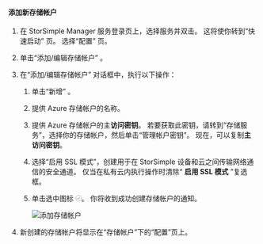 <!--author=alkohli last changed: 01/28/16-->

#### <a name="to-add-a-new-storage-account"></a>添加新存储帐户
1. 在 StorSimple Manager 服务登录页上，选择服务并双击。 这将使你转到“快速启动”  页。 选择“配置”  页。
2. 单击“添加/编辑存储帐户” 。
3. 在“添加/编辑存储帐户”  对话框中，执行以下操作：
   
   1. 单击“新增” 。
   2. 提供 Azure 存储帐户的名称。
   3. 提供 Azure 存储帐户的主**访问密钥**。 若要获取此密钥，请转到“存储服务”，选择你的存储帐户，然后单击“管理帐户密钥”。 现在，可以复制**主访问密钥**。
   4. 选择“启用 SSL 模式”，创建用于在 StorSimple 设备和云之间传输网络通信的安全通道。 仅当在私有云内执行操作时清除“ **启用 SSL 模式** ”复选框。
   5. 单击选中图标  ![选中图标](./media/storsimple-ova-configure-new-storage-account/checkicon-include.png)。 你将收到成功创建存储帐户的通知。
      
        ![添加存储帐户](./media/storsimple-ova-configure-new-storage-account/addnewstorageaccount-include.png)
4. 新创建的存储帐户将显示在“存储帐户”下的“配置”页上。 

